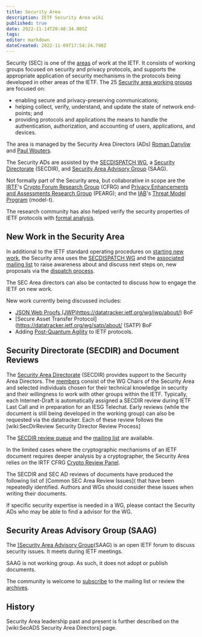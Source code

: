 ```yaml
---
title: Security Area
description: IETF Security Area wiki
published: true
date: 2022-11-14T20:48:34.005Z
tags: 
editor: markdown
dateCreated: 2022-11-09T17:54:24.798Z
---
```


Security (SEC) is one of the [areas](https://www.ietf.org/topics/areas/) of work at the IETF.  It consists of working groups focused on security and privacy protocols, and supports the appropriate application of security mechanisms in the protocols being developed in other areas of the IETF.  The 25 [Security area working groups](https://datatracker.ietf.org/wg/#sec) are focused on:
* enabling secure and privacy-preserving communications; 
* helping collect, verify, understand, and update the state of network end-points; and
* providing protocols and applications the means to handle the authentication, authorization, and accounting of users, applications, and devices.

The area is managed by the Security Area Directors (ADs) [Roman Danyliw](https://datatracker.ietf.org/person/Roman%20Danyliw) and [Paul Wouters](https://datatracker.ietf.org/person/Paul%20Wouters).

The Security ADs are assisted by the [SECDISPATCH WG](https://datatracker.ietf.org/wg/secdispatch/documents/), a [Security Directorate](/group/secdir) (SECDIR), and [Security Area Advisory Group](https://datatracker.ietf.org/group/saag/about/) (SAAG).

Not formally part of the Security area, but collaborative in scope are the [IRTF](https://irtf.org/)'s [Crypto Forum Research Group](https://datatracker.ietf.org/rg/cfrg/about/) (CFRG) and [Privacy Enhancements and Assessments Research Group](https://datatracker.ietf.org/rg/pearg/about/) (PEARG); and the [IAB](https://www.iab.org/)'s [Threat Model Program](https://www.iab.org/activities/programs/internet-threat-model-model-t-program/) (model-t).

The research community has also helped verify the security properties of IETF protocols with [formal analysis](/group/sec/formal-verification).

## New Work in the Security Area

In additional to the IETF standard operating procedures on [starting new work](https://www.ietf.org/standards/process/new-work/), the Security area uses the [SECDISPATCH WG](https://datatracker.ietf.org/wg/secdispatch/documents/) and the [associated mailing list](https://mailarchive.ietf.org/arch/browse/secdispatch/) to raise awareness about and discuss next steps on, new proposals via the [dispatch process](https://wiki.ietf.org/group/secdir/SecDirReview).

The SEC Area directors can also be contacted to discuss how to engage the IETF on new work.

New work currently being discussed includes:
* [JSON Web Proofs (JWP)](/group/sec)https://datatracker.ietf.org/wg/jwp/about/)  BoF
* [Secure Asset Transfer Protocol](https://datatracker.ietf.org/wg/satp/about/ (SATP) BoF
* Adding [Post-Quantum Agility](/group/sec/PQCAgility) to IETF protocols.

## Security Directorate (SECDIR) and Document Reviews

The [Security Area Directorate](https://datatracker.ietf.org/group/secdir/about/) (SECDIR) provides support to the Security Area Directors. The [members](https://datatracker.ietf.org/group/secdir/reviewers/) consist of the WG Chairs of the Security Area and selected individuals chosen for their technical knowledge in security and their willingness to work with other groups within the IETF.  Typically, each Internet-Draft is automatically assigned a SECDIR review during IETF Last Call and in preparation for an IESG Telechat.  Early reviews (while the document is still being developed in the working group) can also be requested via the datatracker.  Each of these review follows the [wiki:SecDirReview Security Director Review Process]

The [SECDIR review queue](https://datatracker.ietf.org/group/secdir/reviews/) and the [mailing list](https://mailarchive.ietf.org/arch/browse/secdir/) are available.

In the limited cases where the cryptographic mechanisms of an IETF document requires deeper analysis by a cryptographer, the Security Area relies on the IRTF CFRG [Crypto Review Panel](https://trac.ietf.org/trac/irtf/wiki/Crypto%20Review%20Panel).

The SECDIR and SEC AD reviews of documents have produced the following list of [Common SEC Area Review Issues]( that have been repeatedly identified.  Authors and WGs should consider these issues when writing their documents.

If specific security expertise is needed in a WG, please contact the Security ADs who may be able to find a advisor for the WG.

## Security Areas Advisory Group (SAAG)

The [)Security Area Advisory Group](https://datatracker.ietf.org/group/saag/about/)(SAAG) is an open IETF forum to discuss security issues. It meets during IETF meetings.

SAAG is not working group.  As such, it does not adopt or publish documents.

The community is welcome to [subscribe](https://www.ietf.org/mailman/listinfo/saag/) to the mailing list or review the [archives](https://mailarchive.ietf.org/arch/browse/saag/).


## History

Security Area leadership past and present is further described on the [wiki:SecADS Security Area Directors] page.

